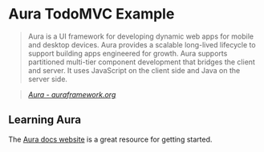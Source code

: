 # Aura TodoMVC Example

> Aura is a UI framework for developing dynamic web apps for mobile and desktop devices. Aura provides a scalable long-lived lifecycle to support building apps engineered for growth. Aura supports partitioned multi-tier component development that bridges the client and server. It uses JavaScript on the client side and Java on the server side.

> _[Aura - auraframework.org](http://documentation.auraframework.org/auradocs#)_


## Learning Aura

The [Aura docs website](http://documentation.auraframework.org/auradocs#) is a great resource for getting started.

